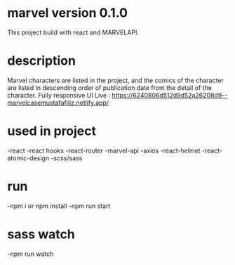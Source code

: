 # marvel version 0.1.0
This project build with react and MARVELAPI. 

# description
Marvel characters are listed in the project, and the comics of the character are listed in descending order of publication date from the detail of the character.
Fully responsive UI
Live : https://6240806d512d9d52a26208d9--marvelcasemustafafiliz.netlify.app/

# used in project 
-react
-react hooks
-react-router
-marvel-api
-axios
-react-helmet
-react-atomic-design
-scss/sass

# run 
-npm i or npm install
-npm run start

# sass watch
-npm run watch



